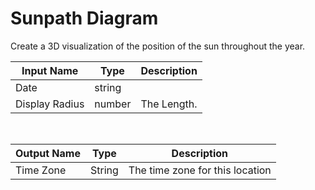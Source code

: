 

# Sunpath Diagram

Create a 3D visualization of the position of the sun throughout the year.

|Input Name|Type|Description|
|---|---|---|
|Date|string||
|Display Radius|number|The Length.|


<br>

|Output Name|Type|Description|
|---|---|---|
|Time Zone|String|The time zone for this location|

